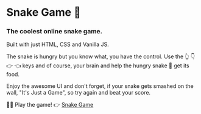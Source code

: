 <h1>Snake Game 🐍</h1>
<h3>The coolest online snake game.</h3>
<p>Built with just HTML, CSS and Vanilla JS.</p>
<p>The snake is hungry but you know what, you have the control. Use the 👆 👇 👉 👈 keys and of course, your brain and help the hungry snake 🐍 get its food.</p>
<p>Enjoy the awesome UI and don't forget, if your snake gets smashed on the wall, "It's Just a Game", so try again and beat your score.</p>

<span>🎉😋 Play the game! 👉</span>
<a href="https://arjun-sabu.github.io/Snake-Game/" target="_blank">Snake Game</a>




